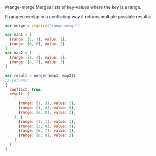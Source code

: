 #range-merge
Merges lists of key-values where the key is a range.

If ranges overlap in a conflicting way it returns multiple possible results:

``` js
var merge = require('range-merge')

var map1 = [
  {range: [1, 3], value: 1},
  {range: [6, 8], value: 2}
]
var map2 = [
  {range: [2, 4], value: 5},
  {range: [6, 7], value: 3}
]

var result = merge([map1, map2])
// returns:
{
  conflict: true,
  result: [
    [
      {range: [1, 3], value: 1},
      {range: [4, 4], value: 5},
      {range: [6, 8], value: 2},
    ], [
      {range: [1, 1], value: 1},
      {range: [2, 4], value: 5},
      {range: [6, 7], value: 3},
      {range: [8, 8], value: 2}
    ]
  ]
}
```
